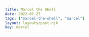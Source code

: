 ```yaml
---
title: Marcel the Shell
date: 2022-07-27
tags: ["marcel-the-shell", "marcel"]
layout: layouts/post.njk
key: marcel
---
```

